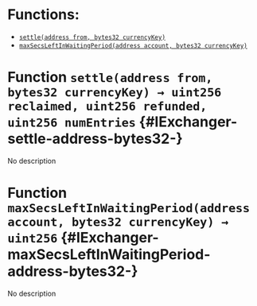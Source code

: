 

# Functions:
- [`settle(address from, bytes32 currencyKey)`](#IExchanger-settle-address-bytes32-)
- [`maxSecsLeftInWaitingPeriod(address account, bytes32 currencyKey)`](#IExchanger-maxSecsLeftInWaitingPeriod-address-bytes32-)



# Function `settle(address from, bytes32 currencyKey) → uint256 reclaimed, uint256 refunded, uint256 numEntries` {#IExchanger-settle-address-bytes32-}
No description




# Function `maxSecsLeftInWaitingPeriod(address account, bytes32 currencyKey) → uint256` {#IExchanger-maxSecsLeftInWaitingPeriod-address-bytes32-}
No description




